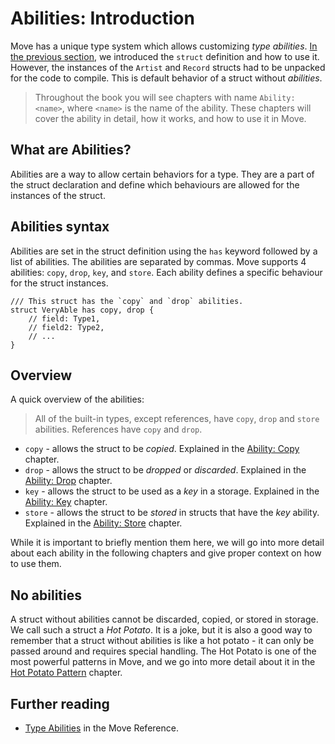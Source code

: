 # Abilities: Introduction

Move has a unique type system which allows customizing _type abilities_.
[In the previous section](./struct.md), we introduced the `struct` definition and how to use it.
However, the instances of the `Artist` and `Record` structs had to be unpacked for the code to
compile. This is default behavior of a struct without _abilities_.

> Throughout the book you will see chapters with name `Ability: <name>`, where `<name>` is the name
> of the ability. These chapters will cover the ability in detail, how it works, and how to use it
> in Move.

## What are Abilities?

Abilities are a way to allow certain behaviors for a type. They are a part of the struct declaration
and define which behaviours are allowed for the instances of the struct.

## Abilities syntax

Abilities are set in the struct definition using the `has` keyword followed by a list of abilities.
The abilities are separated by commas. Move supports 4 abilities: `copy`, `drop`, `key`, and
`store`. Each ability defines a specific behaviour for the struct instances.

```move
/// This struct has the `copy` and `drop` abilities.
struct VeryAble has copy, drop {
    // field: Type1,
    // field2: Type2,
    // ...
}
```

## Overview

A quick overview of the abilities:

> All of the built-in types, except references, have `copy`, `drop` and `store` abilities.
> References have `copy` and `drop`.

- `copy` - allows the struct to be _copied_. Explained in the [Ability: Copy](./copy-ability.md)
  chapter.
- `drop` - allows the struct to be _dropped_ or _discarded_. Explained in the
  [Ability: Drop](./drop-ability.md) chapter.
- `key` - allows the struct to be used as a _key_ in a storage. Explained in the
  [Ability: Key](./../storage/key-ability.md) chapter.
- `store` - allows the struct to be _stored_ in structs that have the _key_ ability. Explained in the
  [Ability: Store](./../storage/store-ability.md) chapter.

While it is important to briefly mention them here, we will go into more detail about each ability in the following
chapters and give proper context on how to use them.

## No abilities

A struct without abilities cannot be discarded, copied, or stored in storage. We call such a
struct a _Hot Potato_. It is a joke, but it is also a good way to remember that a struct without
abilities is like a hot potato - it can only be passed around and requires special handling. The Hot
Potato is one of the most powerful patterns in Move, and we go into more detail about it in the
[Hot Potato Pattern](./../programmability/hot-potato-pattern.md) chapter.

## Further reading

- [Type Abilities](/reference/abilities.html) in the Move Reference.
